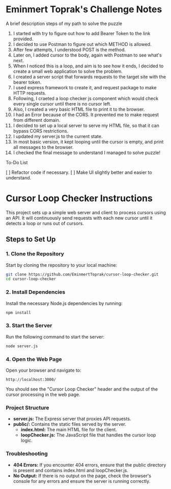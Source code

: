 # Eminmert Toprak's Challenge Notes

A brief description steps of my path to solve the puzzle

1. I started with try to figure out how to add Bearer Token to the link provided.
2. I decided to use Postman to figure out which METHOD is allowed.
3. After few attempts, I understood POST is the method.
4. Later on, I added cursor to the body, again with Postman to see what's next.
5. When I noticed this is a loop, and aim is to see how it ends, I decided to create a small web application to solve the problem.
6. I created a server script that forwards requests to the target site with the bearer token.
7. I used express framework to create it, and request package to make HTTP requests.
8. Following, I craeted a loop checker js component which would check every single cursor until there is no cursor left.
9. Also, I created a very basic HTML file to print it to the browser.
10. I had an Error because of the CORS. It prevented me to make request from different domain.
11. I decided to set up a local server to serve my HTML file, so that it can bypass CORS restrictions.
12. I updated my server.js to the current state.
13. In most basic version, it kept looping until the cursor is empty, and print all messages to the browser.
14. I checked the final message to understand I managed to solve puzzle!

To-Do List

[ ] Refactor code if necessary.
[ ] Make UI slightly better and easier to understand.

# Cursor Loop Checker Instructions

This project sets up a simple web server and client to process cursors using an API. It will continuously send requests with each new cursor until it detects a loop or runs out of cursors.

## Steps to Set Up

### 1. Clone the Repository

Start by cloning the repository to your local machine:

```bash
git clone https://github.com/EminmertToprak/cursor-loop-checker.git
cd cursor-loop-checker
```

### 2. Install Dependencies

Install the necessary Node.js dependencies by running:

```bash
npm install
```

### 3. Start the Server

Run the following command to start the server:

```bash
node server.js
```

### 4. Open the Web Page

Open your browser and navigate to:

```arduino
http://localhost:3000/
```

You should see the "Cursor Loop Checker" header and the output of the cursor processing in the web page.

### Project Structure

- **server.js:** The Express server that proxies API requests.
- **public/:** Contains the static files served by the server.
  - **index.html:** The main HTML file for the client.
  - **loopChecker.js:** The JavaScript file that handles the cursor loop logic.

### Troubleshooting

- **404 Errors:** If you encounter 404 errors, ensure that the public directory is present and contains index.html and loopChecker.js.
- **No Output:** If there is no output on the page, check the browser's console for any errors and ensure the server is running correctly.
